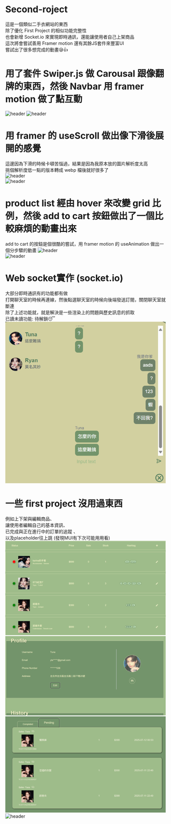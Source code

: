 ﻿# Second-roject  
這是一個類似二手衣網站的東西  
除了優化 First Project 的相似功能完整性  
也會新增 Socket.io 來實現即時通訊，還能讓使用者自己上架商品  
這次將會嘗試善用 Framer motion 還有其餘JS套件來豐富UI  
嘗試出了很多想完成的動畫😪👍    
  
# 用了套件 Swiper.js 做 Carousal 跟像翻牌的東西，然後 Navbar 用 framer motion 做了點互動
![header](./readmeImage/header.png)
![header](./readmeImage/homeSwiper.png)  

# 用 framer 的 useScroll 做出像下滑後展開的感覺  
這邊因為下滑的時候卡頓苦惱過，結果是因為我原本放的圖片解析度太高  
挑個解析度低一點的版本轉成 webp 檔後就好很多了  
![header](./readmeImage/welcome.png)  
![header](./readmeImage/scroll.png)  

# product list 經由 hover 來改變 grid 比例，然後 add to cart 按鈕做出了一個比較麻煩的動畫出來  
add to cart 的按鈕是個很酷的嘗試，用 framer motion 的 useAnimation 做出一個分步驟的動畫
![header](./readmeImage/productList.png)  
![header](./readmeImage/cartAnimation.png)  

# Web socket實作 (socket.io)  
大部分即時通訊有的功能都有做  
打開聊天室的時候再連線，然後點選聊天室的時候向後端發送訂閱，關閉聊天室就斷連  
除了上述功能就，就是解決是一些渲染上的問題與歷史訊息的抓取  
已讀未讀功能: 待解鎖😴  
![header](./readmeImage/chat.png)  
  
# 一些 first project 沒用過東西  
例如上下架與編輯商品、  
讓使用者編輯自己的基本資訊、  
已完成與正在進行中的訂單的追蹤 、  
以及placeholder往上跳 (發現MUI有下次可能用用看)  
![header](./readmeImage/shop.png)  
![header](./readmeImage/profile.png)  
![header](./readmeImage/history.png)  
![header](./readmeImage/sign.png)  



